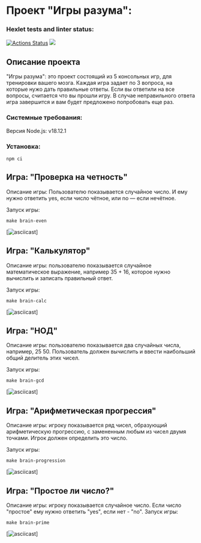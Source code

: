 # Проект "Игры разума":
### Hexlet tests and linter status:
[![Actions Status](https://github.com/J-U-L-I-Y-A/frontend-project-44/workflows/hexlet-check/badge.svg)](https://github.com/J-U-L-I-Y-A/frontend-project-44/actions)
<a href="https://codeclimate.com/github/J-U-L-I-Y-A/frontend-project-44/maintainability"><img 
src="https://api.codeclimate.com/v1/badges/7e37444e57aa9b174001/maintainability" /></a>

## Описание проекта
"Игры разума": это проект состоящий из 5 консольных игр, для тренировки вашего мозга. Каждая игра задает по 3 вопроса, 
на которые нужо дать правильные ответы. Если вы ответили на все вопросы, считается что вы прошли игру. 
В случае неправильного ответа игра завершится и вам будет предложено попробовать еще раз.

### Системные требования: 
Версия Node.js: v18.12.1

### Установка:
```
npm ci
```
## Игра: "Проверка на четность"
Описание игры:
Пользователю показывается случайное число. И ему нужно ответить yes, если число чётное, или no — если нечётное.

Запуск игры: 
```
make brain-even
```
[![asciicast](https://asciinema.org/a/hzWzReTsprOW7EB3eI4MF67yq)]

## Игра: "Калькулятор"
Описание игры: 
пользователю показывается случайное математическое выражение, например 35 + 16,
которое нужно вычислить и записать правильный ответ.

Запуск игры: 
```
make brain-calc
```
[![asciicast](https://asciinema.org/a/VJAnhZbbGYwLkw1RQkLaNGEhW)]

## Игра: "НОД"
Описание игры:
пользователю показывается два случайных числа, например, 25 50. 
Пользователь должен вычислить и ввести наибольший общий делитель этих чисел.

Запуск игры:
```
make brain-gcd
```
[![asciicast](https://asciinema.org/a/Aua8MfblbZAQ3CgwKsEGWlPkT)]

## Игра: "Арифметическая прогрессия"
Описание игры:
игроку показывается ряд чисел, образующий арифметическую прогрессию,
с замененным любым из чисел двумя точками. Игрок должен определить это число.

Запуск игры: 
```
make brain-progression
```
[![asciicast](https://asciinema.org/a/TYtnnODVKGGp7ziuXQuj8s6UB)]

## Игра: "Простое ли число?"
Описание игры:
игроку показывается случайное число. Если число "простое" ему нужно ответить "yes",  если нет - "no".
Запуск игры: 
```
make brain-prime
```
[![asciicast](https://asciinema.org/a/HHsiPjWkK4b4KmSc3TUtDySv7)]



